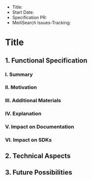 - Title:
- Start Date:
- Specification PR:
- MeiliSearch Issues-Tracking:

# Title
## 1. Functional Specification

### I. Summary
### II. Motivation
### III. Additional Materials
### IV. Explanation
### V. Impact on Documentation
### VI. Impact on SDKs

## 2. Technical Aspects

## 3. Future Possibilities
